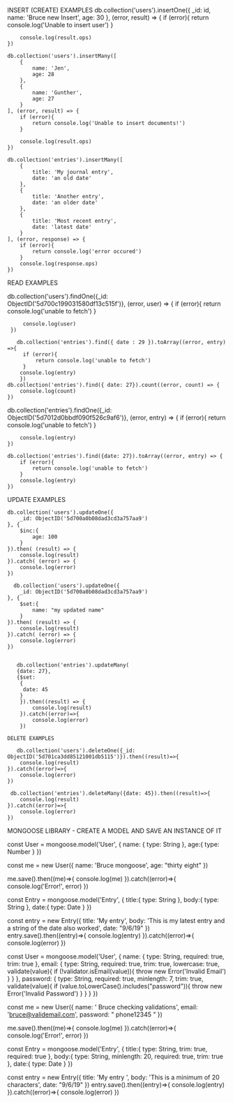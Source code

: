 INSERT (CREATE) EXAMPLES
 db.collection('users').insertOne({
        _id: id,
        name: 'Bruce new Insert',
        age: 30
    }, (error, result) => {
        if (error){
            return console.log('Unable to insert user')
        }

        console.log(result.ops)
    })

    db.collection('users').insertMany([
        {
            name: 'Jen',
            age: 28
        },
        {
            name: 'Gunther',
            age: 27
        }
    ], (error, result) => {
        if (error){
            return console.log('Unable to insert documents!')
        }

        console.log(result.ops)
    })

    db.collection('entries').insertMany([
        {
            title: 'My journal entry',
            date: 'an old date'
        },
        {
            title: 'Another entry',
            date: 'an older date'
        },
        {
            title: 'Most recent entry',
            date: 'latest date'
        }
    ], (error, response) => {
        if (error){
            return console.log('error occured')
        }
        console.log(response.ops)
    })

READ EXAMPLES

   db.collection('users').findOne({_id: ObjectID('5d700c199031580df13c515f')}, (error, user) => {
         if (error){
             return console.log('unable to fetch')
         }

         console.log(user)
     })

       db.collection('entries').find({ date : 29 }).toArray((error, entry) =>{
         if (error){
             return console.log('unable to fetch')
         }
        console.log(entry)
        })
    db.collection('entries').find({ date: 27}).count((error, count) => {
        console.log(count)
    })

db.collection('entries').findOne({_id: ObjectID('5d7012d0bbdf090f526c9af6')}, (error, entry) => {
        if (error){
            return console.log('unable to fetch')
        }

        console.log(entry)
    })

    db.collection('entries').find({date: 27}).toArray((error, entry) => {
        if (error){
            return console.log('unable to fetch')
        }
        console.log(entry)
    })

UPDATE EXAMPLES

    db.collection('users').updateOne({
        _id: ObjectID('5d700a0b08dad3cd3a757aa9')
    }, {
        $inc:{
            age: 100
        }
    }).then( (result) => {
        console.log(result)
    }).catch( (error) => {
        console.log(error)
    })

      db.collection('users').updateOne({
        _id: ObjectID('5d700a0b08dad3cd3a757aa9')
    }, {
        $set:{
            name: "my updated name"
        }
    }).then( (result) => {
        console.log(result)
    }).catch( (error) => {
        console.log(error)
    })


       db.collection('entries').updateMany(
       {date: 27},
       {$set:
        {
         date: 45
        }
        }).then((result) => {
            console.log(result)
        }).catch((error)=>{
            console.log(error)
        })

    DELETE EXAMPLES

       db.collection('users').deleteOne({_id: ObjectID('5d701ca3dd85121001db5115')}).then((result)=>{
        console.log(result)
    }).catch((error)=>{
        console.log(error)
    })

     db.collection('entries').deleteMany({date: 45}).then((result)=>{
        console.log(result)
    }).catch((error)=>{
        console.log(error)
    })


MONGOOSE LIBRARY - CREATE A MODEL AND SAVE AN INSTANCE OF IT

const User = mongoose.model('User', {
    name: {
        type: String
    },
    age:{
        type: Number
    }
})

const me = new User({
    name: 'Bruce mongoose',
    age: "thirty eight"
})

me.save().then((me)=>{
    console.log(me)
}).catch((error)=>{
    console.log('Error!', error)
})

const Entry = mongoose.model('Entry', {
    title:{
        type: String
    },
    body:{
        type: String
    },
    date:{
        type: Date
    }
})

const entry = new Entry({
    title: 'My entry',
    body: 'This is my latest entry and a string of the date also worked',
    date: "9/6/19"
})
entry.save().then((entry)=>{
    console.log(entry)
}).catch((error)=>{
    console.log(error)
})


const User = mongoose.model('User', {
    name: {
        type: String,
        required: true,
        trim: true
    },
    email: {
        type: String,
        required: true,
        trim: true,
        lowercase: true,
        validate(value){
            if (!validator.isEmail(value)){
                throw new Error('Invalid Email')
            }
        }
    },
   password: {
       type: String,
       required: true,
       minlength: 7,
       trim: true,
       validate(value){
        if (value.toLowerCase().includes("password")){
            throw new Error('Invalid Password')
        }
       }
   }
})

const me = new User({
    name: '        Bruce checking validations',
    email: 'bruce@validemail.com',
    password: "     phone12345    "
})

me.save().then((me)=>{
    console.log(me)
}).catch((error)=>{
    console.log('Error!', error)
})

const Entry = mongoose.model('Entry', {
    title:{
        type: String,
        trim: true,
        required: true 
    },
    body:{
        type: String,
        minlength: 20,
        required: true,
        trim: true 
    },
    date:{
        type: Date
    }
})

const entry = new Entry({
    title: 'My entry         ',
    body: 'This is a minimum of 20 characters',
    date: "9/6/19"
})
entry.save().then((entry)=>{
    console.log(entry)
}).catch((error)=>{
    console.log(error)
})
